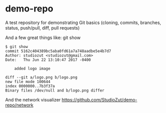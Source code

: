 # demo-repo
A test repository for demonstrating Git basics (cloning, commits, branches, status, push/pull, diff, pull requests)

And a few great things like: git show

```
$ git show
commit 5162c404389bc5aba0fd61a7a748aadbe5e4b7d7
Author: studiozut <studiozut@gmail.com>
Date:   Thu Jun 22 13:10:47 2017 -0400

    added logo image

diff --git a/logo.png b/logo.png
new file mode 100644
index 0000000..7b3f37a
Binary files /dev/null and b/logo.png differ
```

And the network visualizer https://github.com/StudioZut/demo-repo/network
